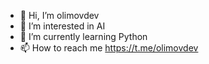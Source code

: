 - 👋 Hi, I’m olimovdev
- 👀 I’m interested in AI
- 🌱 I’m currently learning Python
- 📫 How to reach me https://t.me/olimovdev
